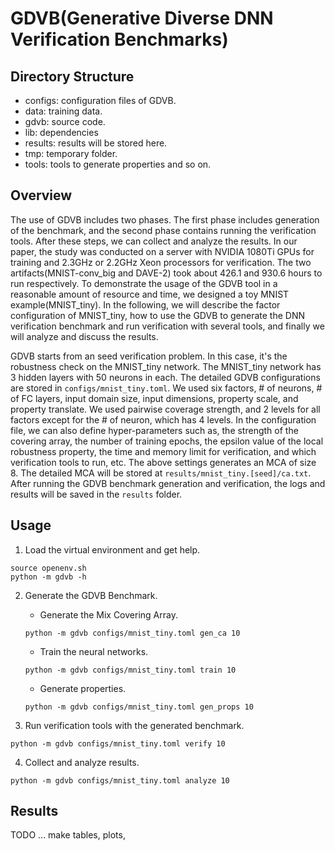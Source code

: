 # GDVB(Generative Diverse DNN Verification Benchmarks)

## Directory Structure
* configs: configuration files of GDVB.
* data: training data.
* gdvb: source code.
* lib: dependencies
* results: results will be stored here.
* tmp: temporary folder.
* tools: tools to generate properties and so on.


## Overview
The use of GDVB includes two phases. The first phase includes generation of the benchmark, and the second phase contains running the verification tools. After these steps, we can collect and analyze the results. In our paper, the study was conducted on a server with NVIDIA 1080Ti GPUs for training and 2.3GHz or 2.2GHz Xeon processors for verification. The two artifacts(MNIST-conv_big and DAVE-2) took about 426.1 and 930.6 hours to run respectively. To demonstrate the usage of the GDVB tool in a reasonable amount of resource and time, we designed a toy MNIST example(MNIST_tiny). In the following, we will describe the factor configuration of MNIST_tiny, how to use the GDVB to generate the DNN verification benchmark and run verification with several tools, and finally we will analyze and discuss the results.

GDVB starts from an seed verification problem. In this case, it's the robustness check on the MNIST_tiny network. The MNIST_tiny network has 3 hidden layers with 50 neurons in each. The detailed GDVB configurations are stored in `configs/mnist_tiny.toml`. We used six factors, # of neurons, # of FC layers, input domain size, input dimensions, property scale, and property translate. We used pairwise coverage strength, and 2 levels for all factors except for the # of neuron, which has 4 levels. In the configuration file, we can also define hyper-parameters such as, the strength of the covering array, the number of training epochs, the epsilon value of the local robustness property, the time and memory limit for verification, and which verification tools to run, etc. The above settings generates an MCA of size 8. The detailed MCA will be stored at `results/mnist_tiny.[seed]/ca.txt`. After running the GDVB benchmark generation and verification, the logs and results will be saved in the `results` folder.


## Usage
1. Load the virtual environment and get help.
```
source openenv.sh
python -m gdvb -h
```

2. Generate the GDVB Benchmark.

   + Generate the Mix Covering Array.
   ```
   python -m gdvb configs/mnist_tiny.toml gen_ca 10
   ```
   + Train the neural networks.
   ```
   python -m gdvb configs/mnist_tiny.toml train 10
   ```
   + Generate properties.
   ```
   python -m gdvb configs/mnist_tiny.toml gen_props 10
   ```

3. Run verification tools with the generated benchmark.
```
python -m gdvb configs/mnist_tiny.toml verify 10
```

4. Collect and analyze results.
```
python -m gdvb configs/mnist_tiny.toml analyze 10
```


## Results
TODO ... make tables, plots,
